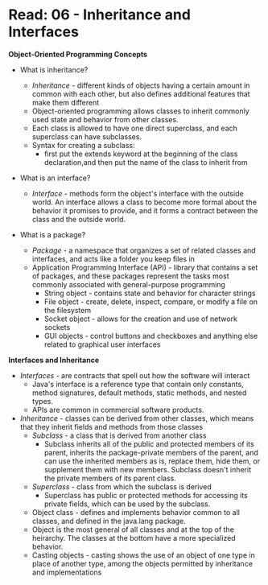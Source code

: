 # Read: 06 - Inheritance and Interfaces

**Object-Oriented Programming Concepts**

* What is inheritance?
  - *Inheritance* - different kinds of objects having a certain amount in common with each other, but also defines additional features that make them different
  - Object-oriented programming allows classes to inherit commonly used state and behavior from other classes.
  - Each class is allowed to have one direct superclass, and each superclass can have subclasses.
  - Syntax for creating a subclass: 
    * first put the extends keyword at the beginning of the class declaration,and then put the name of the class to inherit from

* What is an interface?
  - *Interface* - methods form the object's interface with the outside world. An interface allows a class to become more formal about the behavior it promises to provide, and it forms a contract between the class and the outside world.  

* What is a package?
  - *Package* - a namespace that organizes a set of related classes and interfaces, and acts like a folder you keep files in
  - Application Programming Interface (API) - library that contains a set of packages, and these packages represent the tasks most commonly associated with general-purpose programming
    *  String object - contains state and behavior for character strings
    * File object - create, delete, inspect, compare, or modify a file on the filesystem
    *  Socket object - allows for the creation and use of network sockets
    * GUI objects - control buttons and checkboxes and anything else related to graphical user interfaces



**Interfaces and Inheritance**
* *Interfaces* - are contracts that spell out how the software will interact
  - Java's interface is a reference type that contain only constants, method signatures, default methods, static methods, and nested types.
  - APIs are common in commercial software products.
* *Inheritance* - classes can be derived from other classes, which means that they inherit fields and methods from those classes 
  - *Subclass* -  a class that is derived from another class
    * Subclass inherits all of the public and protected members of its parent, inherits the package-private members of the parent, and can use the inherited members as is, replace them, hide them, or supplement them with new members. Subclass doesn't inherit the private members of its parent class. 
  - *Superclass* - class from which the subclass is derived
    * Superclass has public or protected methods for accessing its private fields, which can be used by the subclass.
  - Object class - defines and implements behavior common to all classes, and defined in the java.lang package. 
  - Object is the most general of all classes and at the top of the heirarchy. The classes at the bottom have a more specialized behavior.
  - Casting objects - casting shows the use of an object of one type in place of another type, among the objects permitted by inheritance and implementations
